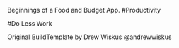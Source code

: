 Beginnings of a Food and Budget App.
#Productivity

#Do Less Work

Original BuildTemplate by Drew Wiskus @andrewwiskus
